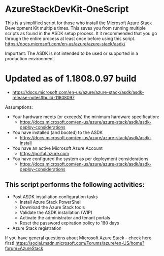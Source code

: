 # AzureStackDevKit-OneScript

This is a simplified script for those who install the Microsoft Azure Stack Development Kit multiple times.  This saves you from running multiple scripts as found in the ASDK setup process.  It it recommended that you go through the entire process at least once before using this script. https://docs.microsoft.com/en-us/azure/azure-stack/asdk/ 

Important: The ASDK is not intended to be used or supported in a production environment.

# Updated as of 1.1808.0.97 build
 - https://docs.microsoft.com/en-us/azure/azure-stack/asdk/asdk-release-notes#build-11808097

Assumptions:
- Your hardware meets (or exceeds) the minimum hardware specification: 
  - https://docs.microsoft.com/en-us/azure/azure-stack/asdk/asdk-deploy-considerations
- You have installed (and booted) to the ASDK
  - https://docs.microsoft.com/en-us/azure/azure-stack/asdk/asdk-install 
- You have an active Microsoft Azure Account
  - https://portal.azure.com
- You have configured the system as per deployment considerations
  - https://docs.microsoft.com/en-us/azure/azure-stack/asdk/asdk-deploy-considerations

This script performs the following activities:
---------------------------------------------------
- Post ASDK installation configuration tasks
  - Install Azure Stack PowerShell
  - Download the Azure Stack tools
  - Validate the ASDK installation (WIP)
  - Activate the administrator and tenant portals
  - Reset the password expiration policy to 180 days
 - Azure Stack registration 
    
 
 If you have general questions about Microsoft Azure Stack - check here first! 
 https://social.msdn.microsoft.com/Forums/azure/en-US/home?forum=AzureStack
